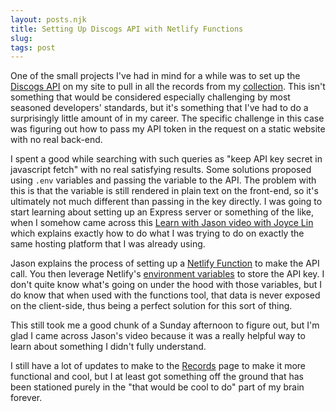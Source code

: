 ```yaml
---
layout: posts.njk
title: Setting Up Discogs API with Netlify Functions
slug: 
tags: post
---
```


One of the small projects I've had in mind for a while was to set up the [Discogs API](https://www.discogs.com/developers/) on my site to pull in all the records from my [collection](https://www.discogs.com/user/jacobjavits/collection). This isn't something that would be considered especially challenging by most seasoned developers' standards, but it's something that I've had to do a surprisingly little amount of in my career. The specific challenge in this case was figuring out how to pass my API token in the request on a static website with no real back-end. 

I spent a good while searching with such queries as "keep API key secret in javascript fetch" with no real satisfying results. Some solutions proposed using <code>.env</code> variables and passing the variable to the API. The problem with this is that the variable is still rendered in plain text on the front-end, so it's ultimately not much different than passing in the key directly. I was going to start learning about setting up an Express server or something of the like, when I somehow came across this [Learn with Jason video with Joyce Lin](https://www.youtube.com/watch?v=55yiBkD88oo) which explains exactly how to do what I was trying to do on exactly the same hosting platform that I was already using.

Jason explains the process of setting up a [Netlify Function](https://docs.netlify.com/functions/overview/) to make the API call. You then leverage Netlify's [environment variables](https://docs.netlify.com/configure-builds/environment-variables/#app) to store the API key. I don't quite know what's going on under the hood with those variables, but I do know that when used with the functions tool, that data is never exposed on the client-side, thus being a perfect solution for this sort of thing. 

This still took me a good chunk of a Sunday afternoon to figure out, but I'm glad I came across Jason's video because it was a really helpful way to learn about something I didn't fully understand. 

I still have a lot of updates to make to the [Records](/records) page to make it more functional and cool, but I at least got something off the ground that has been stationed purely in the "that would be cool to do" part of my brain forever.
